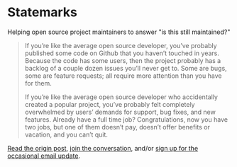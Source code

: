 Statemarks
==========

Helping open source project maintainers to answer "is this still maintained?"

> If you’re like the average open source developer, you’ve probably published some code on Github that you haven’t touched in years. Because the code has some users, then the project probably has a backlog of a couple dozen issues you’ll never get to. Some are bugs, some are feature requests; all require more attention than you have for them.
> 
> If you’re like the average open source developer who accidentally created a popular project, you’ve probably felt completely overwhelmed by users’ demands for support, bug fixes, and new features. Already have a full time job? Congratulations, now you have two jobs, but one of them doesn’t pay, doesn’t offer benefits or vacation, and you can’t quit.

[Read the origin post](https://pantheon.io/blog/still-maintained), [join the conversation](https://github.com/danielbachhuber/statemarks/issues), and/or [sign up for the occasional email update](https://tinyletter.com/statemarks).
